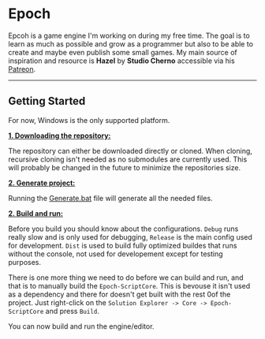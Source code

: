 # Epoch

Epcoh is a game engine I'm working on during my free time. The goal is to learn as much as possible and grow as a programmer but also to be able to create and maybe even publish some small games.
My main source of inspiration and resource is **Hazel** by **Studio Cherno** accessible via his [Patreon](https://patreon.com/thecherno).

***

## Getting Started

For now, Windows is the only supported platform.

<ins>**1. Downloading the repository:**</ins>

The repository can either be downloaded directly or cloned. When cloning, recursive cloning isn't needed as no submodules are currently used.
This will probably be changed in the future to minimize the repositories size.

<ins>**2. Generate project:**</ins>

Running the [Generate.bat](https://github.com/isak-morand/Epoch/blob/main/Generate.bat) file will generate all the needed files.

<ins>**2. Build and run:**</ins>

Before you build you should know about the configurations. `Debug` runs really slow and is only used for debugging, `Release` is the main config used for development. `Dist` is used to build fully optimized buildes that runs without the console, not used for developement except for testing purposes.

There is one more thing we need to do before we can build and run, and that is to manually build the `Epoch-ScriptCore`. This is bevouse it isn't used as a dependency and there for doesn't get built with the rest 0of the project. Just right-click on the `Solution Explorer -> Core -> Epoch-ScriptCore` and press `Build`.

You can now build and run the engine/editor.

